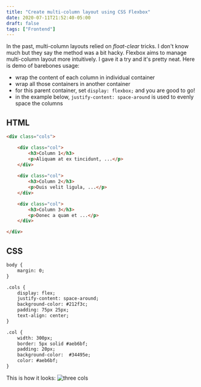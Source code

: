 ```yaml
---
title: "Create multi-column layout using CSS Flexbox"
date: 2020-07-11T21:52:40-05:00
draft: false
tags: ["Frontend"]
---
```

In the past, multi-column layouts relied on *float-clear* tricks. I don't know much but they say the method was a bit hacky. Flexbox aims to manage multi-column layout more intuitively. I gave it a try and it's pretty neat. Here is demo of barebones usage:
- wrap the content of each column in individual container
- wrap all those containers in another container
- for this parent container, set `display: flexbox;` and you are good to go!
- in the example below, `justify-content: space-around` is used to evenly space the columns

## HTML
```html
<div class="cols">

    <div class="col">
        <h3>Column 1</h3>
        <p>Aliquam at ex tincidunt, ...</p>
    </div>
    
    <div class="col">
        <h3>Column 2</h3>
        <p>Duis velit ligula, ...</p>
    </div>

    <div class="col">
        <h3>Column 3</h3>
        <p>Donec a quam et ...</p>
    </div>

</div>

```

## CSS
```html
body {
    margin: 0;
}

.cols {
    display: flex;
    justify-content: space-around;
    background-color: #212f3c;
    padding: 75px 25px;
    text-align: center;
}

.col {
    width: 300px;
    border: 5px solid #aeb6bf;
    padding: 20px;
    background-color:  #34495e;
    color: #aeb6bf;
}
```
This is how it looks: ![three cols](/blog/img/b36/three-cols.png)

